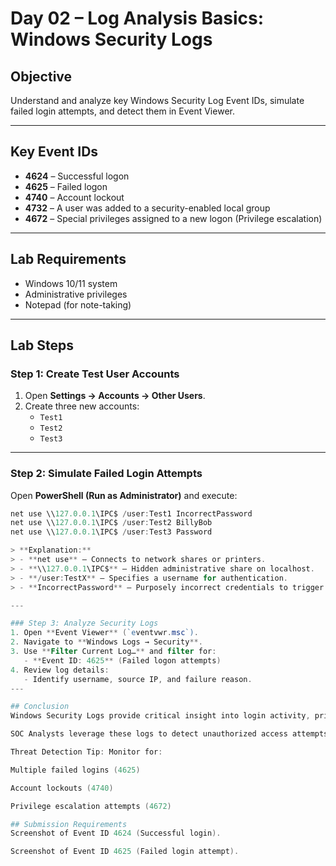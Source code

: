 # Day 02 – Log Analysis Basics: Windows Security Logs

## Objective
Understand and analyze key Windows Security Log Event IDs, simulate failed login attempts, and detect them in Event Viewer.

---

## Key Event IDs
- **4624** – Successful logon  
- **4625** – Failed logon  
- **4740** – Account lockout  
- **4732** – A user was added to a security-enabled local group  
- **4672** – Special privileges assigned to a new logon (Privilege escalation)  

---

## Lab Requirements
- Windows 10/11 system  
- Administrative privileges  
- Notepad (for note-taking)

---

## Lab Steps

### Step 1: Create Test User Accounts
1. Open **Settings → Accounts → Other Users**.  
2. Create three new accounts:
   - `Test1`
   - `Test2`
   - `Test3`

---

### Step 2: Simulate Failed Login Attempts
Open **PowerShell (Run as Administrator)** and execute:
```powershell
net use \\127.0.0.1\IPC$ /user:Test1 IncorrectPassword
net use \\127.0.0.1\IPC$ /user:Test2 BillyBob
net use \\127.0.0.1\IPC$ /user:Test3 Password

> **Explanation:**  
> - **net use** – Connects to network shares or printers.  
> - **\\127.0.0.1\IPC$** – Hidden administrative share on localhost.  
> - **/user:TestX** – Specifies a username for authentication.  
> - **IncorrectPassword** – Purposely incorrect credentials to trigger failed login events.

---

### Step 3: Analyze Security Logs
1. Open **Event Viewer** (`eventvwr.msc`).  
2. Navigate to **Windows Logs → Security**.  
3. Use **Filter Current Log…** and filter for:
   - **Event ID: 4625** (Failed logon attempts)  
4. Review log details:
   - Identify username, source IP, and failure reason. 
---

## Conclusion
Windows Security Logs provide critical insight into login activity, privilege escalation, and account changes.

SOC Analysts leverage these logs to detect unauthorized access attempts and respond to threats quickly.

Threat Detection Tip: Monitor for:

Multiple failed logins (4625)

Account lockouts (4740)

Privilege escalation attempts (4672)

## Submission Requirements
Screenshot of Event ID 4624 (Successful login).

Screenshot of Event ID 4625 (Failed login attempt).
